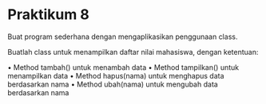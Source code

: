 # Praktikum 8
Buat program sederhana dengan mengaplikasikan penggunaan class.

Buatlah class untuk menampilkan daftar nilai mahasiswa, dengan ketentuan:

• Method tambah() untuk menambah data
• Method tampilkan() untuk menampilkan data
• Method hapus(nama) untuk menghapus data berdasarkan nama
• Method ubah(nama) untuk mengubah data berdasarkan nama
